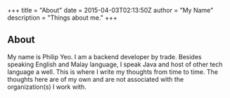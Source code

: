 +++
title = "About"
date = 2015-04-03T02:13:50Z
author = "My Name"
description = "Things about me."
+++

## About

My name is Philip Yeo. I am a backend developer by trade. Besides speaking English and Malay language, I speak Java and host of other tech language a well. This is where I write my thoughts from time to time. The thoughts here are of my own and are not associated with the organization(s) I work with.